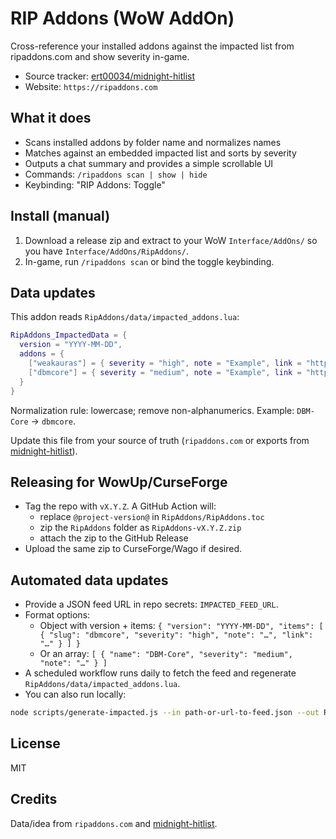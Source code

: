 # RIP Addons (WoW AddOn)

Cross-reference your installed addons against the impacted list from ripaddons.com and show severity in-game.

- Source tracker: [ert00034/midnight-hitlist](https://github.com/ert00034/midnight-hitlist)
- Website: `https://ripaddons.com`

## What it does
- Scans installed addons by folder name and normalizes names
- Matches against an embedded impacted list and sorts by severity
- Outputs a chat summary and provides a simple scrollable UI
- Commands: `/ripaddons scan | show | hide`
- Keybinding: "RIP Addons: Toggle"

## Install (manual)
1. Download a release zip and extract to your WoW `Interface/AddOns/` so you have `Interface/AddOns/RipAddons/`.
2. In-game, run `/ripaddons scan` or bind the toggle keybinding.

## Data updates
This addon reads `RipAddons/data/impacted_addons.lua`:

```lua
RipAddons_ImpactedData = {
  version = "YYYY-MM-DD",
  addons = {
    ["weakauras"] = { severity = "high", note = "Example", link = "https://ripaddons.com" },
    ["dbmcore"] = { severity = "medium", note = "Example", link = "https://ripaddons.com" },
  }
}
```

Normalization rule: lowercase; remove non-alphanumerics. Example: `DBM-Core` → `dbmcore`.

Update this file from your source of truth (`ripaddons.com` or exports from [midnight-hitlist](https://github.com/ert00034/midnight-hitlist)).

## Releasing for WowUp/CurseForge
- Tag the repo with `vX.Y.Z`. A GitHub Action will:
  - replace `@project-version@` in `RipAddons/RipAddons.toc`
  - zip the `RipAddons` folder as `RipAddons-vX.Y.Z.zip`
  - attach the zip to the GitHub Release
- Upload the same zip to CurseForge/Wago if desired.

## Automated data updates
- Provide a JSON feed URL in repo secrets: `IMPACTED_FEED_URL`.
- Format options:
  - Object with version + items: `{ "version": "YYYY-MM-DD", "items": [ { "slug": "dbmcore", "severity": "high", "note": "…", "link": "…" } ] }`
  - Or an array: `[ { "name": "DBM-Core", "severity": "medium", "note": "…" } ]`
- A scheduled workflow runs daily to fetch the feed and regenerate `RipAddons/data/impacted_addons.lua`.
- You can also run locally:

```bash
node scripts/generate-impacted.js --in path-or-url-to-feed.json --out RipAddons/data/impacted_addons.lua
```

## License
MIT

## Credits
Data/idea from `ripaddons.com` and [midnight-hitlist](https://github.com/ert00034/midnight-hitlist).
